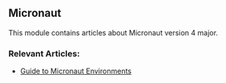## Micronaut

This module contains articles about Micronaut version 4 major.

### Relevant Articles:
- [Guide to Micronaut Environments](https://www.baeldung.com/java-micronaut-env-guide)
